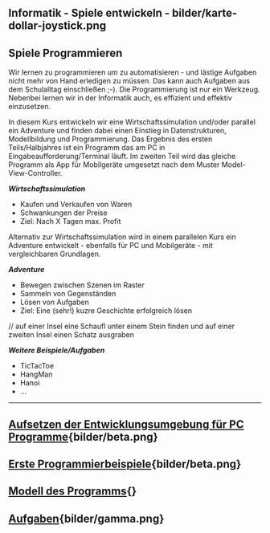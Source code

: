 
Informatik - Spiele entwickeln - bilder/karte-dollar-joystick.png
---
## Spiele Programmieren

Wir lernen zu programmieren um zu automatisieren - und lästige Aufgaben nicht mehr von Hand erledigen zu müssen. Das kann auch Aufgaben aus dem Schulalltag einschließen ;-). Die Programmierung ist nur ein Werkzeug. Nebenbei lernen wir in der Informatik auch, es effizient und effektiv einzusetzen.

In diesem Kurs entwickeln wir eine Wirtschaftssimulation und/oder parallel ein Adventure und finden dabei einen Einstieg in Datenstrukturen, Modellbildung und Programmierung. Das Ergebnis des ersten Teils/Halbjahres ist ein Programm das am PC in Eingabeaufforderung/Terminal läuft. Im zweiten Teil wird das gleiche Programm als App für Mobilgeräte umgesetzt nach dem Muster Model-View-Controller.

***Wirtschaftssimulation***
* Kaufen und Verkaufen von Waren
* Schwankungen der Preise
* Ziel: Nach X Tagen max. Profit

Alternativ zur Wirtschaftssimulation wird in einem parallelen Kurs ein Adventure entwickelt - ebenfalls für PC und Mobilgeräte - mit vergleichbaren Grundlagen.

***Adventure***
* Bewegen zwischen Szenen im Raster
* Sammeln von Gegenständen
* Lösen von Aufgaben
* Ziel: Eine (sehr!) kuzre Geschichte erfolgreich lösen

// auf einer Insel eine Schaufl unter einem Stein finden und auf einer zweiten Insel einen Schatz ausgraben

***Weitere Beispiele/Aufgaben***
* TicTacToe
* HangMan
* Hanoi
* ...

---
## [Aufsetzen der Entwicklungsumgebung  für PC Programme](setup-groovy.md){bilder/beta.png}
## [Erste Programmierbeispiele](prog-intro.md){bilder/beta.png}
## [Modell des Programms](){}
## [Aufgaben](aufgaben.md){bilder/gamma.png}

